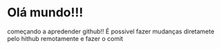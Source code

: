 # Olá mundo!!!
 começando a apredender github!!
É possivel fazer mudanças diretamete pelo hithub remotamente e fazer o comit
